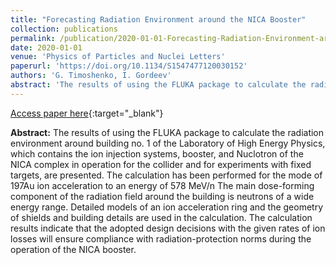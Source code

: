 ```yaml
---
title: "Forecasting Radiation Environment around the NICA Booster"
collection: publications
permalink: /publication/2020-01-01-Forecasting-Radiation-Environment-around-the-NICA-Booster
date: 2020-01-01
venue: 'Physics of Particles and Nuclei Letters'
paperurl: 'https://doi.org/10.1134/S1547477120030152'
authors: 'G. Timoshenko, I. Gordeev'
abstract: 'The results of using the FLUKA package to calculate the radiation environment around building no. 1 of the Laboratory of High Energy Physics, which contains the ion injection systems, booster, and Nuclotron of the NICA complex in operation for the collider and for experiments with fixed targets, are presented. The calculation has been performed for the mode of 197Au ion acceleration to an energy of 578 MeV/n The main dose-forming component of the radiation field around the building is neutrons of a wide energy range. Detailed models of an ion acceleration ring and the geometry of shields and building details are used in the calculation. The calculation results indicate that the adopted design decisions with the given rates of ion losses will ensure compliance with radiation-protection norms during the operation of the NICA booster.'
---
```


[Access paper here](https://doi.org/10.1134/S1547477120030152){:target="_blank"}

**Abstract:** The results of using the FLUKA package to calculate the radiation environment around building no. 1 of the Laboratory of High Energy Physics, which contains the ion injection systems, booster, and Nuclotron of the NICA complex in operation for the collider and for experiments with fixed targets, are presented. The calculation has been performed for the mode of 197Au ion acceleration to an energy of 578 MeV/n The main dose-forming component of the radiation field around the building is neutrons of a wide energy range. Detailed models of an ion acceleration ring and the geometry of shields and building details are used in the calculation. The calculation results indicate that the adopted design decisions with the given rates of ion losses will ensure compliance with radiation-protection norms during the operation of the NICA booster.
